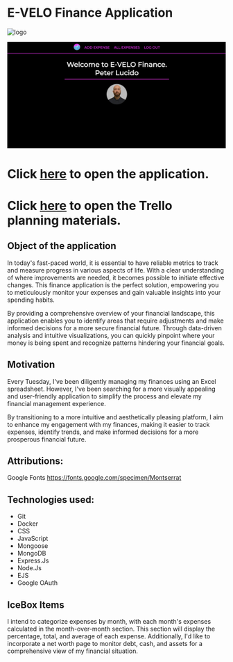 # E-VELO Finance Application

<p {align="center"}>
<img width="150" alt="logo" src="https://user-images.githubusercontent.com/127632779/234599864-abfebcc0-f9c4-4538-b730-47fbf4ec430f.png">
</p>

![image](/public/images/Screenshot%202023-04-25%20at%2010.53.46%20PM.png)


# Click [here](https://evelo-finance.fly.dev/) to open the application.

# Click [here](https://trello.com/b/h2CcgQmw/finacial-project) to open the Trello planning materials.

## Object of the application
In today's fast-paced world, it is essential to have reliable metrics to track and measure progress in various aspects of life. With a clear understanding of where improvements are needed, it becomes possible to initiate effective changes. This finance application is the perfect solution, empowering you to meticulously monitor your expenses and gain valuable insights into your spending habits.

By providing a comprehensive overview of your financial landscape, this application enables you to identify areas that require adjustments and make informed decisions for a more secure financial future. Through data-driven analysis and intuitive visualizations, you can quickly pinpoint where your money is being spent and recognize patterns hindering your financial goals.

## Motivation
Every Tuesday, I've been diligently managing my finances using an Excel spreadsheet. However, I've been searching for a more visually appealing and user-friendly application to simplify the process and elevate my financial management experience.

By transitioning to a more intuitive and aesthetically pleasing platform, I aim to enhance my engagement with my finances, making it easier to track expenses, identify trends, and make informed decisions for a more prosperous financial future.

## Attributions:
Google Fonts
https://fonts.google.com/specimen/Montserrat

## Technologies used:
* Git
* Docker
* CSS
* JavaScript
* Mongoose
* MongoDB
* Express.Js
* Node.Js
* EJS
* Google OAuth

## IceBox Items
I intend to categorize expenses by month, with each month's expenses calculated in the month-over-month section. This section will display the percentage, total, and average of each expense. Additionally, I'd like to incorporate a net worth page to monitor debt, cash, and assets for a comprehensive view of my financial situation.